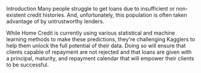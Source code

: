 Introduction
Many people struggle to get loans due to insufficient or non-existent credit histories. And, unfortunately, this population is often taken advantage of by untrustworthy lenders.

While Home Credit is currently using various statistical and machine learning methods to make these predictions, they're challenging Kagglers to help them unlock the full potential of their data. Doing so will ensure that clients capable of repayment are not rejected and that loans are given with a principal, maturity, and repayment calendar that will empower their clients to be successful.
